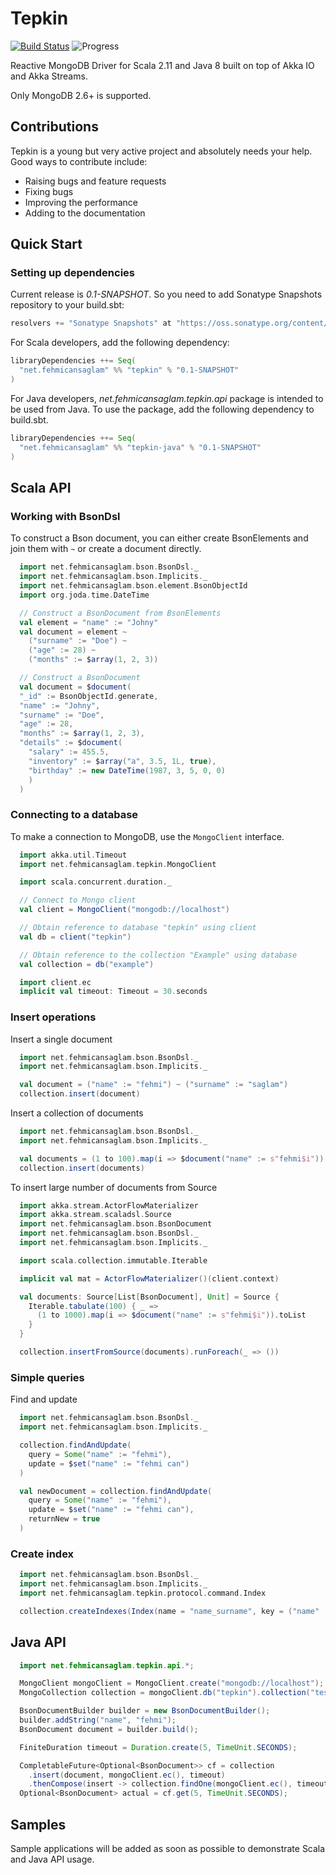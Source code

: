 # Tepkin

[![Build Status](https://travis-ci.org/fehmicansaglam/tepkin.svg?branch=master)](https://travis-ci.org/fehmicansaglam/tepkin)
![Progress](http://progressed.io/bar/71?title=brewing)

Reactive MongoDB Driver for Scala 2.11 and Java 8 built on top of Akka IO and Akka Streams.

Only MongoDB 2.6+ is supported.

## Contributions
Tepkin is a young but very active project and absolutely needs your help. Good ways to contribute include:

* Raising bugs and feature requests
* Fixing bugs
* Improving the performance
* Adding to the documentation

## Quick Start

### Setting up dependencies

Current release is *0.1-SNAPSHOT*. So you need to add Sonatype Snapshots repository to your build.sbt:

```scala
resolvers += "Sonatype Snapshots" at "https://oss.sonatype.org/content/repositories/snapshots/"
```

For Scala developers, add the following dependency:
```scala
libraryDependencies ++= Seq(
  "net.fehmicansaglam" %% "tepkin" % "0.1-SNAPSHOT"
)
```
For Java developers, _net.fehmicansaglam.tepkin.api_ package is intended to be used from Java. To use the package, add the following dependency to build.sbt.

```scala
libraryDependencies ++= Seq(
  "net.fehmicansaglam" %% "tepkin-java" % "0.1-SNAPSHOT"
)
```

## Scala API

### Working with BsonDsl

To construct a Bson document, you can either create BsonElements and join them with `~` or create a document directly.

```scala
  import net.fehmicansaglam.bson.BsonDsl._
  import net.fehmicansaglam.bson.Implicits._
  import net.fehmicansaglam.bson.element.BsonObjectId
  import org.joda.time.DateTime

  // Construct a BsonDocument from BsonElements
  val element = "name" := "Johny"
  val document = element ~
    ("surname" := "Doe") ~
    ("age" := 28) ~
    ("months" := $array(1, 2, 3))

  // Construct a BsonDocument
  val document = $document(
  "_id" := BsonObjectId.generate,
  "name" := "Johny",
  "surname" := "Doe",
  "age" := 28,
  "months" := $array(1, 2, 3),
  "details" := $document(
    "salary" := 455.5,
    "inventory" := $array("a", 3.5, 1L, true),
    "birthday" := new DateTime(1987, 3, 5, 0, 0)
    )
  )

```

### Connecting to a database

To make a connection to MongoDB, use the <code>MongoClient</code> interface.

```scala
  import akka.util.Timeout
  import net.fehmicansaglam.tepkin.MongoClient

  import scala.concurrent.duration._

  // Connect to Mongo client
  val client = MongoClient("mongodb://localhost")

  // Obtain reference to database "tepkin" using client
  val db = client("tepkin")

  // Obtain reference to the collection "Example" using database
  val collection = db("example")

  import client.ec
  implicit val timeout: Timeout = 30.seconds
```

### Insert operations

Insert a single document

```scala
  import net.fehmicansaglam.bson.BsonDsl._
  import net.fehmicansaglam.bson.Implicits._

  val document = ("name" := "fehmi") ~ ("surname" := "saglam")
  collection.insert(document)
```
Insert a collection of documents

```scala
  import net.fehmicansaglam.bson.BsonDsl._
  import net.fehmicansaglam.bson.Implicits._

  val documents = (1 to 100).map(i => $document("name" := s"fehmi$i"))
  collection.insert(documents)
```
To insert large number of documents from Source

```scala
  import akka.stream.ActorFlowMaterializer
  import akka.stream.scaladsl.Source
  import net.fehmicansaglam.bson.BsonDocument
  import net.fehmicansaglam.bson.BsonDsl._
  import net.fehmicansaglam.bson.Implicits._

  import scala.collection.immutable.Iterable

  implicit val mat = ActorFlowMaterializer()(client.context)

  val documents: Source[List[BsonDocument], Unit] = Source {
    Iterable.tabulate(100) { _ =>
      (1 to 1000).map(i => $document("name" := s"fehmi$i")).toList
    }
  }

  collection.insertFromSource(documents).runForeach(_ => ())
```
### Simple queries

Find and update
```scala
  import net.fehmicansaglam.bson.BsonDsl._
  import net.fehmicansaglam.bson.Implicits._

  collection.findAndUpdate(
    query = Some("name" := "fehmi"),
    update = $set("name" := "fehmi can")
  )

  val newDocument = collection.findAndUpdate(
    query = Some("name" := "fehmi"),
    update = $set("name" := "fehmi can"),
    returnNew = true
  )
```

### Create index
```scala
  import net.fehmicansaglam.bson.BsonDsl._
  import net.fehmicansaglam.bson.Implicits._
  import net.fehmicansaglam.tepkin.protocol.command.Index

  collection.createIndexes(Index(name = "name_surname", key = ("name" := 1) ~ ("surname" := 1)))
```

## Java API

```java
  import net.fehmicansaglam.tepkin.api.*;

  MongoClient mongoClient = MongoClient.create("mongodb://localhost");
  MongoCollection collection = mongoClient.db("tepkin").collection("test");

  BsonDocumentBuilder builder = new BsonDocumentBuilder();
  builder.addString("name", "fehmi");
  BsonDocument document = builder.build();

  FiniteDuration timeout = Duration.create(5, TimeUnit.SECONDS);

  CompletableFuture<Optional<BsonDocument>> cf = collection
    .insert(document, mongoClient.ec(), timeout)
    .thenCompose(insert -> collection.findOne(mongoClient.ec(), timeout));
  Optional<BsonDocument> actual = cf.get(5, TimeUnit.SECONDS);
```
## Samples
Sample applications will be added as soon as possible to demonstrate Scala and Java API usage.
